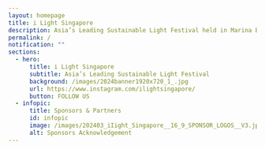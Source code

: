 ```yaml
---
layout: homepage
title: i Light Singapore
description: Asia’s Leading Sustainable Light Festival held in Marina Bay
permalink: /
notification: ""
sections:
  - hero:
      title: i Light Singapore
      subtitle: Asia’s Leading Sustainable Light Festival
      background: /images/2024banner1920x720_1_.jpg
      url: https://www.instagram.com/ilightsingapore/
      button: FOLLOW US
  - infopic:
      title: Sponsors & Partners
      id: infopic
      image: /images/202403_iIight_Singapore__16_9_SPONSOR_LOGOS__V3.jpg
      alt: Sponsors Acknowledgement
---
```

